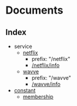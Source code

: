 # Documents

## Index

- service
    - [netflix](service/netflix.md)
        - prefix: "/netflix"
        - [/netflix/info](service/netflix.md#info)
    - [wavve](service/wavve.md)
        - prefix: "/wavve"
        - [/wavve/info](service/wavve.md#info)
- [constant](constant.md)
    - [membership](constant.md#membership)
